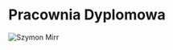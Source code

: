 # Pracownia Dyplomowa

![Szymon Mirr](https://user-images.githubusercontent.com/12998256/96824678-ac336580-142f-11eb-8379-22df04cb55e7.png)
